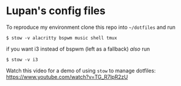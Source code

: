 Lupan's config files
====================

To reproduce my environment clone this repo into `~/dotfiles` and run

```
$ stow -v alacritty bspwm music shell tmux
```

if you want i3 instead of bspwm (left as a fallback) *also* run

```
$ stow -v i3
```

Watch this video for a demo of using `stow` to manage dotfiles:
https://www.youtube.com/watch?v=TG_R7lpR2zU
